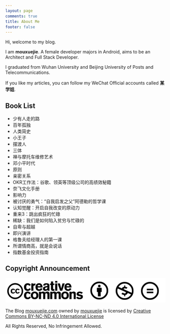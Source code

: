 ```yaml
---
layout: page
comments: true
title: About Me
footer: false
---
```


Hi, welcome to my blog.

I am **mouxuejie**. A female developer majors in Android, aims to be an Architect and Full Stack Developer.

I graduated from Wuhan University and Beijing University of Posts and Telecommunications.

If you like my articles, you can follow my WeChat Official accounts called **某学姐**.


## Book List

- 少有人走的路
- 百年孤独
- 人类简史
- 小王子
- 摆渡人
- 三体
- 禅与摩托车维修艺术
- 邓小平时代
- 原则
- 亲密关系
- OKR工作法：谷歌、领英等顶级公司的高绩效秘籍
- 奈飞文化手册
- 影响力
- 被讨厌的勇气：“自我启发之父”阿德勒的哲学课
- 认知觉醒：开启自我改变的原动力
- 重来3：跳出疯狂的忙碌
- 稀缺：我们是如何陷入贫穷与忙碌的
- 自卑与超越
- 即兴演讲
- 格鲁夫给经理人的第一课
- 所谓情商高，就是会说话
- 指数基金投资指南
   
## Copyright Announcement

![cc](/images/cc.png)

The Blog [mouxuejie.com](http://www.mouxuejie.com/) owned by [mouxuejie](https://github.com/wangxinghe) is licensed by [Creative Commons BY-NC-ND 4.0 International License](https://creativecommons.org/licenses/by-nc-nd/4.0/)

All Rights Reserved, No Infringement Allowed.